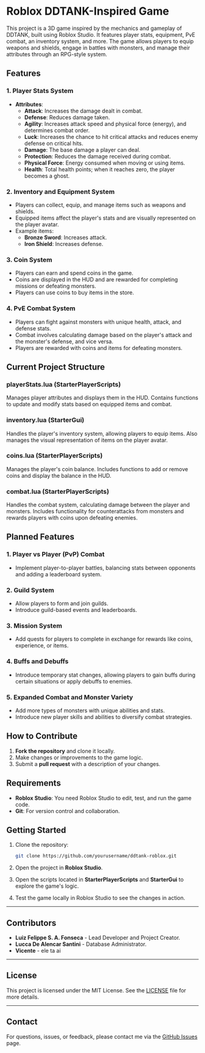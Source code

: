 
# **Roblox DDTANK-Inspired Game**

This project is a 3D game inspired by the mechanics and gameplay of DDTANK, built using Roblox Studio. It features player stats, equipment, PvE combat, an inventory system, and more. The game allows players to equip weapons and shields, engage in battles with monsters, and manage their attributes through an RPG-style system.

## **Features**

### 1. **Player Stats System**
   - **Attributes**: 
     - **Attack**: Increases the damage dealt in combat.
     - **Defense**: Reduces damage taken.
     - **Agility**: Increases attack speed and physical force (energy), and determines combat order.
     - **Luck**: Increases the chance to hit critical attacks and reduces enemy defense on critical hits.
     - **Damage**: The base damage a player can deal.
     - **Protection**: Reduces the damage received during combat.
     - **Physical Force**: Energy consumed when moving or using items.
     - **Health**: Total health points; when it reaches zero, the player becomes a ghost.

### 2. **Inventory and Equipment System**
   - Players can collect, equip, and manage items such as weapons and shields.
   - Equipped items affect the player's stats and are visually represented on the player avatar.
   - Example items: 
     - **Bronze Sword**: Increases attack.
     - **Iron Shield**: Increases defense.

### 3. **Coin System**
   - Players can earn and spend coins in the game.
   - Coins are displayed in the HUD and are rewarded for completing missions or defeating monsters.
   - Players can use coins to buy items in the store.

### 4. **PvE Combat System**
   - Players can fight against monsters with unique health, attack, and defense stats.
   - Combat involves calculating damage based on the player's attack and the monster's defense, and vice versa.
   - Players are rewarded with coins and items for defeating monsters.

## **Current Project Structure**

### **playerStats.lua** (StarterPlayerScripts)
Manages player attributes and displays them in the HUD. Contains functions to update and modify stats based on equipped items and combat.

### **inventory.lua** (StarterGui)
Handles the player's inventory system, allowing players to equip items. Also manages the visual representation of items on the player avatar.

### **coins.lua** (StarterPlayerScripts)
Manages the player's coin balance. Includes functions to add or remove coins and display the balance in the HUD.

### **combat.lua** (StarterPlayerScripts)
Handles the combat system, calculating damage between the player and monsters. Includes functionality for counterattacks from monsters and rewards players with coins upon defeating enemies.

## **Planned Features**

### 1. **Player vs Player (PvP) Combat**
   - Implement player-to-player battles, balancing stats between opponents and adding a leaderboard system.

### 2. **Guild System**
   - Allow players to form and join guilds.
   - Introduce guild-based events and leaderboards.

### 3. **Mission System**
   - Add quests for players to complete in exchange for rewards like coins, experience, or items.

### 4. **Buffs and Debuffs**
   - Introduce temporary stat changes, allowing players to gain buffs during certain situations or apply debuffs to enemies.

### 5. **Expanded Combat and Monster Variety**
   - Add more types of monsters with unique abilities and stats.
   - Introduce new player skills and abilities to diversify combat strategies.

## **How to Contribute**

1. **Fork the repository** and clone it locally.
2. Make changes or improvements to the game logic.
3. Submit a **pull request** with a description of your changes.

## **Requirements**

- **Roblox Studio**: You need Roblox Studio to edit, test, and run the game code.
- **Git**: For version control and collaboration.

## **Getting Started**

1. Clone the repository:
   ```bash
   git clone https://github.com/yourusername/ddtank-roblox.git
   ```

2. Open the project in **Roblox Studio**.
3. Open the scripts located in **StarterPlayerScripts** and **StarterGui** to explore the game's logic.
4. Test the game locally in Roblox Studio to see the changes in action.

---

## **Contributors**

- **Luiz Felippe S. A. Fonseca** - Lead Developer and Project Creator.
- **Lucca De Alencar Santini** - Database Administrator.
- **Vicente** - ele ta ai

---

## **License**

This project is licensed under the MIT License. See the [LICENSE](LICENSE) file for more details.

---

## **Contact**

For questions, issues, or feedback, please contact me via the [GitHub Issues](https://github.com/yourusername/ddtank-roblox/issues) page.
